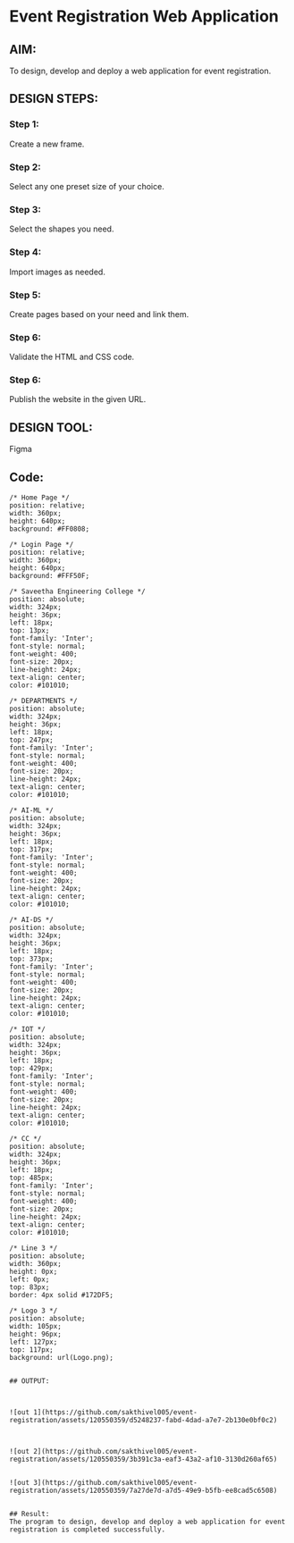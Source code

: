 # Event Registration Web Application

## AIM:
To design, develop and deploy a web application for event registration.

## DESIGN STEPS:

### Step 1:

Create a new frame.

### Step 2:

Select any one preset size of your choice.

### Step 3:

Select the shapes you need.

### Step 4:

Import images as needed.

### Step 5:

Create pages based on your need and link them.

### Step 6:

Validate the HTML and CSS code.

### Step 6:

Publish the website in the given URL.

## DESIGN TOOL:

Figma


## Code:
```
/* Home Page */
position: relative;
width: 360px;
height: 640px;
background: #FF0808;

/* Login Page */
position: relative;
width: 360px;
height: 640px;
background: #FFF50F;

/* Saveetha Engineering College */
position: absolute;
width: 324px;
height: 36px;
left: 18px;
top: 13px;
font-family: 'Inter';
font-style: normal;
font-weight: 400;
font-size: 20px;
line-height: 24px;
text-align: center;
color: #101010;

/* DEPARTMENTS */
position: absolute;
width: 324px;
height: 36px;
left: 18px;
top: 247px;
font-family: 'Inter';
font-style: normal;
font-weight: 400;
font-size: 20px;
line-height: 24px;
text-align: center;
color: #101010;

/* AI-ML */
position: absolute;
width: 324px;
height: 36px;
left: 18px;
top: 317px;
font-family: 'Inter';
font-style: normal;
font-weight: 400;
font-size: 20px;
line-height: 24px;
text-align: center;
color: #101010;

/* AI-DS */
position: absolute;
width: 324px;
height: 36px;
left: 18px;
top: 373px;
font-family: 'Inter';
font-style: normal;
font-weight: 400;
font-size: 20px;
line-height: 24px;
text-align: center;
color: #101010;

/* IOT */
position: absolute;
width: 324px;
height: 36px;
left: 18px;
top: 429px;
font-family: 'Inter';
font-style: normal;
font-weight: 400;
font-size: 20px;
line-height: 24px;
text-align: center;
color: #101010;

/* CC */
position: absolute;
width: 324px;
height: 36px;
left: 18px;
top: 485px;
font-family: 'Inter';
font-style: normal;
font-weight: 400;
font-size: 20px;
line-height: 24px;
text-align: center;
color: #101010;

/* Line 3 */
position: absolute;
width: 360px;
height: 0px;
left: 0px;
top: 83px;
border: 4px solid #172DF5;

/* Logo 3 */
position: absolute;
width: 105px;
height: 96px;
left: 127px;
top: 117px;
background: url(Logo.png);
```

```

## OUTPUT:



![out 1](https://github.com/sakthivel005/event-registration/assets/120550359/d5248237-fabd-4dad-a7e7-2b130e0bf0c2)



![out 2](https://github.com/sakthivel005/event-registration/assets/120550359/3b391c3a-eaf3-43a2-af10-3130d260af65)


![out 3](https://github.com/sakthivel005/event-registration/assets/120550359/7a27de7d-a7d5-49e9-b5fb-ee8cad5c6508)


## Result:
The program to design, develop and deploy a web application for event registration is completed successfully.

